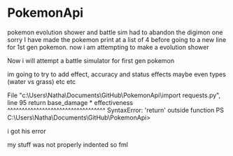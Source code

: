 # PokemonApi
 pokemon evolution shower and battle sim
had to abandon the digimon one sorry 
I have made the pokemon print at a list of 4 before going to a new line for 1st gen pokemon.
now i am attempting to make a evolution shower

Now i will attempt a battle simulator for first gen pokemon


im going to try to add effect, accuracy and status effects maybe even types (water vs grass)  etc etc


  File "c:\Users\Natha\Documents\GitHub\PokemonApi\import requests.py", line 95
    return base_damage * effectiveness
    ^^^^^^^^^^^^^^^^^^^^^^^^^^^^^^^^^^
SyntaxError: 'return' outside function
PS C:\Users\Natha\Documents\GitHub\PokemonApi> 

i got his error

my stuff was not properly indented so fml
